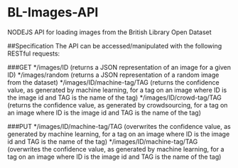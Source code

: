 BL-Images-API
=============

NODEJS API for loading images from the British Library Open Dataset

##Specification
The API can be accessed/manipulated with the following RESTful requests:

###GET
*/images/ID (returns a JSON representation of an image for a given ID)
*/images/random (returns a JSON representation of a random image from the dataset)
*/images/ID/machine-tag/TAG (returns the confidence value, as generated by machine learning, for a tag on an image where ID is the image id and TAG is the name of the tag)
*/images/ID/crowd-tag/TAG (returns the confidence value, as generated by crowdsourcing, for a tag on an image where ID is the image id and TAG is the name of the tag)

###PUT
*/images/ID/machine-tag/TAG (overwrites the confidence value, as generated by machine learning, for a tag on an image where ID is the image id and TAG is the name of the tag)
*/images/ID/machine-tag/TAG (overwrites the confidence value, as generated by machine learning, for a tag on an image where ID is the image id and TAG is the name of the tag)
